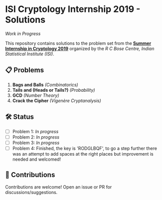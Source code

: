 # ISI Cryptology Internship 2019 - Solutions  
*Work in Progress*  

This repository contains solutions to the problem set from the [**Summer Internship in Cryptology 2019**](https://www2.isical.ac.in/~rcbose/internship/problems2019.pdf) organized by the *R C Bose Centre, Indian Statistical Institute (ISI)*.  

## 📋 Problems  
1. **Bags and Balls** *(Combinatorics)*  
2. **Tails and (Heads or Tails?)** *(Probability)*  
3. **GCD** *(Number Theory)*  
4. **Crack the Cipher** *(Vigenère Cryptanalysis)*  

## 🛠️ Status  
- [ ] Problem 1: *In progress*  
- [ ] Problem 2: *In progress*  
- [ ] Problem 3: *In progress*  
- [ ] Problem 4: Finished, the key is 'RODGLBQF', to go a step further there was an attempt to add spaces at the right places but improvement is needed and welcomed!

## 🤝 Contributions  
Contributions are welcome! Open an issue or PR for discussions/suggestions.  

